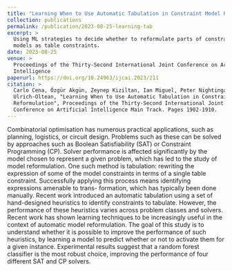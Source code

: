 ```yaml
---
title: "Learning When to Use Automatic Tabulation in Constraint Model Reformulation"
collection: publications
permalink: /publication/2023-08-25-learning-tab
excerpt: >
  Using ML strategies to decide whether to reformulate parts of constraint
  models as table constraints.
date: 2023-08-25
venue: >
  Proceedings of the Thirty-Second International Joint Conference on Artificial
  Intelligence
paperurl: https://doi.org/10.24963/ijcai.2023/211
citation: >
  Carlo Cena, Özgür Akgün, Zeynep Kiziltan, Ian Miguel, Peter Nightingale, Felix
  Ulrich-Oltean, "Learning When to Use Automatic Tabulation in Constraint Model
  Reformulation", Proceedings of the Thirty-Second International Joint
  Conference on Artificial Intelligence Main Track. Pages 1902-1910.
---
```


Combinatorial optimisation has numerous practical applications, such as
planning, logistics, or circuit design. Problems such as these can be solved by
approaches such as Boolean Satisfiability (SAT) or Constraint Programming
(CP). Solver performance is affected significantly by the model chosen to
represent a given problem, which has led to the study of model
reformulation. One such method is tabulation: rewriting the expression of some
of the model constraints in terms of a single table constraint. Successfully
applying this process means identifying expressions amenable to trans-
formation, which has typically been done manually. Recent work introduced an
automatic tabulation using a set of hand-designed heuristics to identify
constraints to tabulate. However, the performance of these heuristics varies
across problem classes and solvers. Recent work has shown learning techniques to
be increasingly useful in the context of automatic model reformulation. The goal
of this study is to understand whether it is possible to improve the performance
of such heuristics, by learning a model to predict whether or not to activate
them for a given instance. Experimental results suggest that a random forest
classifier is the most robust choice, improving the performance of four
different SAT and CP solvers.
